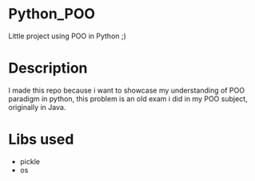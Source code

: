 # Python_POO
Little project using POO in Python ;)

# Description
I made this repo because i want to showcase my understanding of POO paradigm in python, this problem is an old exam i did in my POO subject, originally in Java.

# Libs used
- pickle
- os
